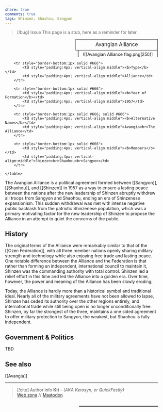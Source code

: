 ```yaml
---
share: true
comments: true
tags: Shinzen, Shaohou, Sangyon
---
```

> [!bug] Issue
> This page is a stub, here as a reminder for later.

<div>
  <span style="float:right; width:260px; margin-left:14px; border:2px solid #666; line-height:1.5; font-size:larger; text-align:center; padding:4px">Avangian Alliance</span>
  </div>

  <span style="float:right; clear:right; width:260px; margin-left:14px; border-left:2px solid #666; border-right:2px solid #666; border-collapse:collapse; text-align:center; padding-top:4px">![[Avangian Alliance flag.png|250]]</span>
  
  <div class="" style="float:right; clear:right">
    <table class="" style="float:right; clear:right; width:260px; margin-left:14px; margin-bottom:7px; border:2px solid #666; border-collapse:collapse; line-height:1.5; font-size:small">
		
		<tr style="border-bottom:1px solid #666">
			<td style="padding:4px; vertical-align:middle"><b>Type</b></td>
			<td style="padding:4px; vertical-align:middle">Alliance</td>
		</tr>
		
		<tr style="border-bottom:1px solid #666">
			<td style="padding:4px; vertical-align:middle"><b>Year of Formation</b></td>
			<td style="padding:4px; vertical-align:middle">1957</td>
		</tr>
  
		<tr style="border-bottom:1px solid #666; solid #666">
			<td style="padding:4px; vertical-align:middle"><b>Alternative Names</b></td>
			<td style="padding:4px; vertical-align:middle">Avangia<br>The Alliance</td>
		</tr>
		
		<tr style="border-bottom:1px solid #666">
			<td style="padding:4px; vertical-align:middle"><b>Members</b></td>
			<td style="padding:4px; vertical-align:middle">Shinzen<br>Shaohou<br>Sangyon</td>
		</tr>
	
    </table>
  </div>

The Avangian Alliance is a political agreement formed between [[Sangyon]], [[Shaohou]], and [[Shinzen]] in 1957 as a way to ensure a lasting peace between the nations after the new leadership of Shinzen abruptly withdrew all troops from Sangyon and Shaohou, ending an era of Shinzenese expansionism. This sudden withdrawal was met with intense negative public backlash from the patriotic Shinzenese population, which was a primary motivating factor for the new leadership of Shinzen to propose the Alliance in an attempt to quiet the concerns of the public.

## History

The original terms of the Alliance were remarkably similar to that of the [[Ozen Federation]], with all three member nations openly sharing military strength and technology while also enjoying free trade and lasting peace. One notable difference between the Alliance and the Federation is that rather than forming an independent, international council to maintain it, Shinzen was the commanding authority with total control. Shinzen led a relief effort in this time and led the Alliance into a golden era. Over time, however, the power and meaning of the Alliance has been slowly eroding. 

Today, the Alliance is hardly more than a historical symbol and traditional ideal. Nearly all of the military agreements have not been allowed to lapse, Shinzen has ceded its authority over the other regions entirely, and international trade while still being open is no longer unconditionally free. Shinzen, by far the strongest of the three, maintains a one sided agreement to offer military protection to Sangyon, the weakest, but Shaohou is fully independent.

## Government & Politics

TBD

## See also

[[Avangia]]

-----
> [!cite] Author info
> **Kit** - *(AKA Kerosyn, or QuickFastly)*\
> [Web zone](https://kitabe.link) // [Mastodon](https://social.tripulse.net/@kit)